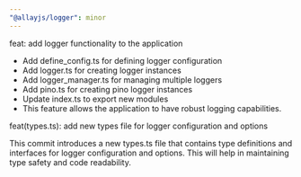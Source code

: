 ```yaml
---
"@allayjs/logger": minor
---
```


feat: add logger functionality to the application

- Add define_config.ts for defining logger configuration
- Add logger.ts for creating logger instances
- Add logger_manager.ts for managing multiple loggers
- Add pino.ts for creating pino logger instances
- Update index.ts to export new modules
- This feature allows the application to have robust logging capabilities.

feat(types.ts): add new types file for logger configuration and options

This commit introduces a new types.ts file that contains type definitions and interfaces for logger configuration and options. This will help in maintaining type safety and code readability.
